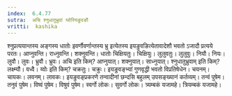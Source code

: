 ```yaml
---
index:  6.4.77
sutra:  अचि श्नुधातुभ्रुवां य्वोरियङुवङौ
vritti:  kashika 
---
```


श्नुप्रत्ययान्तस्य अङ्गस्य धातोः इवर्णौवर्णान्तस्य भ्रु इत्येतस्य इयङुवङित्येतावादेशौ भवतो ऽजादौ प्रत्यये परतः। आप्नुवन्ति। राध्नुवन्ति। शक्नुवन्ति। धातोः चिक्षियतुः। चिक्षियुः। लुलुवतुः। लुलुवुः। नियौ। नियः। लुवौ। लुवः। भ्रुवौ। भ्रुवः। अचि इति किम्? आप्नुयात्। शक्नुयात्। साध्नुयात्। श्नुधातुभ्रुवाम् इति किम्? लक्ष्म्यौ। वध्वै। य्वोः इति किम्? चक्रतुः। चक्रुः। इयङुवङ्भ्यां गुणवृद्धी भवतो विप्रतिषेधेन। चयनम्। चायकः। लवनम्। लावकः। इयङुवङ्प्रकरणे तन्वादीनां छन्दसि बहुलम् उपसङ्ख्यानं कर्तव्यम्। तन्वं पुषेम। तनुवं पुषेम। विष्वं पुषेम। विषुवं पुषेम। स्वर्गो लोकः। सुवर्गो लोकः। त्र्यम्बकं यजामहे। त्रियम्बकं यजामहे।

